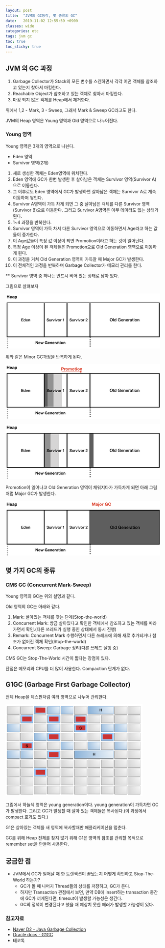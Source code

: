 ```yaml
---
layout: post
title:  "JVM의 GC동작, 몇 종류의 GC"
date:   2019-11-02 12:55:59 +0900
classes: wide
categories: etc
tags: jvm gc
toc: true
toc_sticky: true
---
```


## JVM 의 GC 과정

1. Garbage Collector가 Stack의 모든 변수를 스캔하면서 각각 어떤 객체를 참조하고 있는지 찾아서 마킹한다.
2. Reachable Object가 참조하고 있는 객체로 찾아서 마킹한다.
3. 마킹 되지 않은 객체를 Heap에서 제거한다.

위에서 1,2 - Mark, 3 - Sweep, 그래서 Mark & Sweep GC라고도 한다.

JVM의 Heap 영역은 Young 영역과 Old 영역으로 나누어진다.

### Young 영역

Young 영역은 3개의 영역으로 나뉜다.

- Eden 영역
- Survivor 영역(2개)

1. 새로 생성한 객체는 Eden영역에 위치한다.
2. Eden 영역에 GC가 한번 발생한 후 살아남은 객체는 Survivor 영역(Survivor A)으로 이동한다.
3. 그 이후로도 Eden 영역에서 GC가 발생하면 살아남은 객체는 Survivor A로 계속 이동하며 쌓인다.
4. Survivor A영역이 가득 차게 되면 그 중 살아남은 객체를 다른 Survivor 영역(Survivor B)으로 이동한다. 그리고 Survivor A영역은 아무 데이터도 없는 상태가 된다.
5. 1~4 과정을 반복한다.
6. Survivor 영역이 가득 차서 다른 Survivor 영역으로 이동하면서 Age라고 하는 값들이 증가한다.
7. 이 Age값들이 특정 값 이상이 되면 Promotion이라고 하는 것이 일어난다.
8. 특정 Age 이상이 된 객체들은 Promotion으로 Old Generation 영역으로 이동하게 된다.
9. 이 과정을 거쳐 Old Generation 영역이 가득찰 때 Major GC가 발생한다.
10. 이 전체적인 과정을 반복하며 Garbage Collector가 메모리 관리를 한다.

** Survivor 영역 중 하나는 반드시 비어 있는 상태로 남아 있다.

그림으로 살펴보자

![GC](/assets/img/gc/gc.gif)

위와 같은 Minor GC과정을 반복하게 된다.

![Promotion](/assets/img/gc/14.png)

![Promotion - 2](/assets/img/gc/15.png)

Promotion이 일어나고 Old Generation 영역이 채워지다가 가득차게 되면 아래 그림 처럼 Major GC가 발생한다.

![Major GC](/assets/img/gc/16.png)

## 몇 가지 GC의 종류

### CMS GC (Concurrent Mark-Sweep)

Young 영역의 GC는 위의 설명과 같다.

Old 영역의 GC는 아래와 같다.

1. Mark: 살아있는 객체를 찾는 단계(Stop-the-world)
2. Concurrent Mark: 방금 살아있다고 확인한 객체에서 참조하고 있는 객체를 따라가면서 확인.(다른 쓰레드가 실행 중인 상태에서 동시 진행)
3. Remark: Concurrent Mark 수행하면서 다른 쓰레드에 의해 새로 추가되거나 참조가 없어진 객체 확인(Stop-the-world)
4. Concurrent Sweep: Garbage 정리(다른 쓰레드 실행 중)

CMS GC는 Stop-The-World 시간이 짧다는 장점이 있다.

단점은 메모리와 CPU를 더 많이 사용한다. Compaction 단계가 없다.

## G1GC (Garbage First Garbage Collector)

전체 Heap을 체스판처럼 여러 영역으로 나누어 관리한다.

![G1GC](/assets/img/gc/g1gc.png)

그림에서 하늘색 영역은 young generation이다. young generation이 가득차면 GC가 발생한다. 그리고 GC가 발생할 때 살아 있는 객체들은 복사된다.(이 과정에서 compact 효과도 있다.)

G1은 살아있는 객체를 새 영역에 복사할때만 애플리케이션을 멈춘다.

GC를 위해 Heap 전체를 찾지 않기 위해 G1은 영역의 참조를 관리할 목적으로 remember set을 만들어 사용한다.

## 궁금한 점

- JVM에서 GC가 일어날 때 한 트랜잭션이 끝났는지 어떻게 확인하고 Stop-The-World 하는가?
  - GC가 돌 때 나머지 Thread들의 상태를 저장하고, GC가 돈다.
  - 하지만 Transaction 관점에서 보면, 만약 DB에 insert하는 transaction 중간에 GC가 끼게된다면, timeout이 발생할 가능성은 생긴다.
  - GC의 정책이 변경된다고 했을 때 예상치 못한 에러가 발생할 가능성이 있다.

### 참고자료

- [Naver D2 - Java Garbage Collection](https://d2.naver.com/helloworld/1329)
- [Oracle docs - G1GC](https://docs.oracle.com/javase/8/docs/technotes/guides/vm/gctuning/g1_gc.html)
- 테코톡
